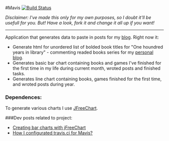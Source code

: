 #Mavis [![Build Status](https://travis-ci.org/Zegis/Mavis.svg?branch=master)](https://travis-ci.org/Zegis/Mavis)

_Disclaimer: I've made this only for my own purposes, so I doubt it'll be usefull for you. But! Have a look, fork it and change it all up if you want!_

---

Application that generates  data to paste in posts for my [blog](http://kofun.pl).
Right now it:
* Generate html for unordered list of bolded book titles for "One houndred years in library" - commenting readed books series for my [personal blog](http://blog.kofun.pl). 
* Generates basic bar chart containing books and games I've finished for the first time in my life during current month, wroted posts and finished tasks.
* Generates line chart containing books, games finished for the first time, and wroted posts during year.

### Dependences:
To generate various charts I use [JFreeChart](http://www.jfree.org/jfreechart/).

###Dev posts related to project:
* [Creating bar charts with jFreeChart](http://kofun.pl/tools/creating-bar-chart-with-jfreechart/)
* [How I configurated travis.ci for Mavis?](http://kofun.pl/various/using-trvis-ci-with-java-eclipse-project/)
